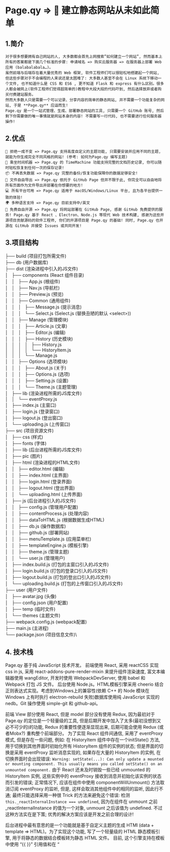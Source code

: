 # Page.qy => 🤘 建立静态网站从未如此简单

## 1.简介
	对于很多想要拥有自己网站的人, 大多数都会首先上网搜索”如何建立一个网站”, 然而基本上所有的答案都是下面几个标准的步骤: 申请域名 => 购买云服务器 => 在服务器上部署 Web 应用 (balabalabala…)。
	虽然前端与后端存在着大量优秀的 Web 框架, 软件工程师们可以很轻松地搭建起一个网站, 但这些步骤对于不会编程的人来说还是太困难了: 大多数人甚至不会在 Linux 系统下移动一个文件, 也不知道什么是 CSS 和 ES6 , 更不知道 Flask 和 express 有什么区别。很多人都会被网上(软件工程师们觉得超简单的)教程中大段大段的代码吓到, 然后选择放弃或者购买付费建站服务。
	然而大多数人只是需要一个可以记录、分享内容的简单的静态网站, 并不需要一个功能复杂的网站, 于是 **Page.qy** 应运而生!
	Page.qy 是一个一站式管理、生成、部署静态网站的工具, 只需要一个 GitHub 账号, 然后剩下你需要做的唯一事情就是网站本身的内容! 不需要写一行代码, 也不需要进行任何服务器操作! 

## 2.优点
	💅 拒绝一成不变 => Page.qy 支持高度自定义的主题功能, 只需要安装并应用不同的主题, 就能为你生成完全不同风格的网站! (参考: 如何为Page.qy 编写主题)
	🚀 乘坐时间机器 => Page.qy 的 TimeMachine 功能支持完整的文档历史记录, 你可以随时轻松恢复到任何一次的保存记录!
	📦 不再丢失数据 => Page.qy 完整的备份/恢复功能保障你的数据足够安全!
	📂 文件自由导出 => Page.qy 依托于 GitHub Page 但并不限于此, 你完全可以自由地将所有页面作为文件导出并部署在你想要的地方!
	💻 所有平台可用 => Page.qy 适用于 macOS/Windows/Linux 平台, 且为各平台提供一致的体验!
	🌍 多种语言支持 => Page.qy 目前支持中/英文
	🤑 免费自由开源 => Page.qy 将网站部署在 GitHub Page, 感谢 GitHub 免费提供的服务! Page.qy 基于 React 、Electron、Node.js 等现代 Web 技术构建, 感谢为这些开源项目贡献源码的软件工程师, 你们的开源项目是 Page.qy 的基础! 同时, Page.qy 也开源在 GitHub 并接受 Issues 或共同开发!

## 3.项目结构
├── build (项目打包所需文件)  
├── db	(用户数据库)  
├── dist (渲染进程中引入的JS文件)  
│   ├── components (React 组件目录)  
│   │   ├── App.js (根组件)  
│   │   ├── Nav.js (导航栏)  
│   │   ├── Preview.js (预览)  
│   │   ├── Common (通用组件)  
│   │   │   ├── Message.js (提示消息)  
│   │   │   └── Select.js (Select.js (替换丑陋的默认 \<select\>))   
│   │   ├── Manage (管理模块)  
│   │   │   ├── Article.js (文章)  
│   │   │   ├── Editor.js (编辑)  
│   │   │   ├── History (历史模块)  
│   │   │   │   ├── History.js  
│   │   │   │   └── HistoryItem.js  
│   │   │   └── Manage.js\
│   │   ├── Options (选项模块)\
│   │   │   ├── About.js (关于)\
│   │   │   ├── Options.js (选项)\
│   │   │   ├── Setting.js (设置)\
│   │   │   └── Theme.js (主题管理)\
│   ├── lib (渲染进程所需的JS库文件)\
│   │   └── eventProxy.js\
│   ├── index.js	(主窗口)\
│   ├── login.js (登录窗口)\
│   ├── logout.js (登出窗口)\
│   └── uploading.js (上传窗口)\
├── src (项目资源文件)\
│   ├── css (样式)\
│   ├── fonts (字体)\
│   ├── lib (后台进程所需的JS库文件)\
│   ├── pic (图片)\
│   ├── html (渲染进程的HTML文件)\
│   │   ├── editor.html (编辑)\
│   │   ├── index.html (主界面)\
│   │   ├── login.html (登录界面)\
│   │   ├── logout.html (登出界面)\
│   │   └── uploading.html (上传界面)\
│   ├── js (后台进程引入的JS文件)\
│   │   ├── config.js (管理用户配置)\
│   │   ├── contentProcess.js (处理内容)\
│   │   ├── dataToHTML.js (根据数据生成HTML)\
│   │   ├── db.js (操作数据库)\
│   │   ├── github.js (部署网站)\
│   │   ├── menuTemplate.js (应用菜单栏)\
│   │   ├── templateEngine.js (模板引擎)\
│   │   ├── theme.js (管理主题)\
│   │   └── user.js (管理用户)\
│   ├── index.build.js (打包的主窗口引入的JS文件)\
│   ├── login.build.js (打包的登录口引入的JS文件)\
│   ├── logout.build.js (打包的登出口引入的JS文件)\
│   └── uploading.build.js (打包的上传窗口引入的JS文件)\
├── user (用户文件)\
│   ├── avatar.jpg (头像)\
│   ├── config.json (用户配置)\
│   ├── temp (临时文件)\
│   └── themes (主题文件)\
├── webpack.config.js (webpack配置)\
├── main.js (主进程)\
└── package.json (项目信息文件)\

## 4. 技术栈
Page.qy 基于纯 JavaScript 技术开发。
前端使用 React, 采用 reactCSS 实现 css in js, 采用 react-addons-pure-render-mixin 来提升组件渲染速度, 富文本编辑器使用 wangEditor, 开发时使用 WebpackDevServer, 使用 babel 和 Webpack 打包 JS 文件。
后台使用 Node.js。HTML模板引擎采用 cheerio 结合正则表达式实现。考虑到Windows上的兼容性(依赖 C++ 的 Node 模块在 Windows 上有时执行 electron-rebuild 失败)数据库使用纯 JavaScript 实现的 nedb。Git 操作使用 simple-git 和 github-api。

前端 View 部分使用 React, 但是 model 部分没有使用 Redux, 因为最初对于 Page.qy 的定位是一个轻量级的工具, 但是后期开发中加入了太多(最初没想到又必不可少的)的功能, Redux 的重要性便逐渐显现出来, 后期可能会使用 Redux (或者Mobx?) 重构整个前端部分。
为了实现 React 组件间通信, 采用了 eventProxy 模式, 但是存在一些问题, 例如: 
在 HistoryItem 组件中存在一个initState() 方法, 用于切换到其他界面时初始化所有 HistoryItem 组件的实例的状态; 但是界面的切换是采用 eventProxy 监听消息实现的, 如果存在大量的 HistoryItem 的实例, 在切换界面时会出现错误:
`Warning: setState(...): Can only update a mounted or mounting component. This usually means you called setState() on an unmounted component.`
由于 React 还未及时销毁一些已经 unmounted 的 HistoryItem 实例, 这些实例中的 eventProxy 接收到消息并初始化该实例的状态而引发的错误; 正常情况下, 应该在组件中使用 componentWillUnmount() 方法取消订阅 eventProxy 的监听, 但是, 这样会取消其他组件中的相同的监听, 因此行不通; 最终只能选择采用一种很 Trick 的方法来避免这个错误: 检测`this._reactInternalInstance === undefined`, 因为在组件在 unmount 之前 _reactInternalInstance 的值为一个对象, unmount 之后该值为 undefined. 不过这种方法实在是下策; 优秀的解决方案应该是开发之前合理的设计!

后台进程中最有意思的是一个功能就是基于自定义主题的生成 HTMl (data + template => HTML)。为了实现这个功能, 写了一个轻量级的 HTML 静态模板引擎, 用于将静态的数据结合模板转为静态 HTML 文件。 目前, 这个引擎支持在模板中使用 “{{ }}” 引用值和在 “<template>” 标签中使用 “@for” 属性来遍历值, 如: 
模板中:
```html
<p class="date">
Written By {{ user.name }} on {{ createDate.month }}/{{ createDate.date }}
</p>
```
如果 user.name 的值为字符串 “Joe”, createDate的值为对象 { month: ’05’, date: ’16’ }, 则上面的语句将被模板引擎解析为:
```html
<p class="date">
Written By Joe on 05/16
</p>
```
模板中:
```html
<div id="tags">
    <template @for="tag of tags">
        <a>#{{ tag }}</a>
    </template>
</div>
```
如果tags的值为数组 [“Hello”, “World”, “Page.qy”], 则上面的语句将被模板引擎解析为:
```html
<div id="tags">
		<a>#Hello</a>
		<a>#World</a>
		<a>#Page.qy</a>
</div>
```
模板引擎大概的实现思路为, 使用 with 语句将需要引用的值注入当前作用域, 解析模板, 使用正则表达式查找引用值并执行 eval(), 然后使用正则表达式将引用替换为 eval() 执行的结果。
这样就只需更改 data 和 模板, 就能拓展主题的功能!
目前的模板引擎目前还跟简单, 还有很多工作可以做...

Page.qy 会继续更新, 后期会加入 Markdown 支持。一直在寻找合适的编辑器, 如果没找到合适的, 可能会自己写(都说编辑器是神坑, 想尝试一下😂)…

Happy hacking!

#EOF
